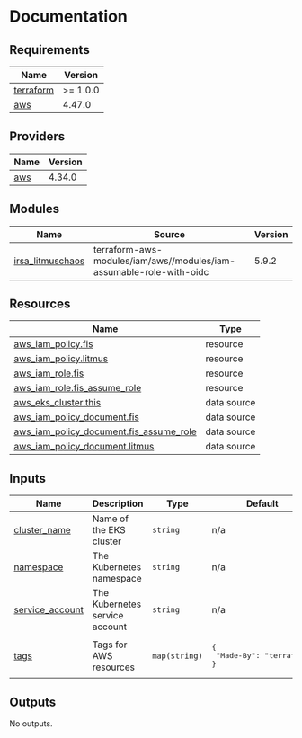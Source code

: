 # Documentation

<!-- BEGINNING OF PRE-COMMIT-TERRAFORM DOCS HOOK -->

## Requirements

| Name                                                                     | Version  |
| ------------------------------------------------------------------------ | -------- |
| <a name="requirement_terraform"></a> [terraform](#requirement_terraform) | >= 1.0.0 |
| <a name="requirement_aws"></a> [aws](#requirement_aws)                   | 4.47.0   |

## Providers

| Name                                             | Version |
| ------------------------------------------------ | ------- |
| <a name="provider_aws"></a> [aws](#provider_aws) | 4.34.0  |

## Modules

| Name                                                                                 | Source                                                              | Version |
| ------------------------------------------------------------------------------------ | ------------------------------------------------------------------- | ------- |
| <a name="module_irsa_litmuschaos"></a> [irsa\_litmuschaos](#module_irsa_litmuschaos) | terraform-aws-modules/iam/aws//modules/iam-assumable-role-with-oidc | 5.9.2   |

## Resources

| Name                                                                                                                                          | Type        |
| --------------------------------------------------------------------------------------------------------------------------------------------- | ----------- |
| [aws_iam_policy.fis](https://registry.terraform.io/providers/hashicorp/aws/4.47.0/docs/resources/iam_policy)                                  | resource    |
| [aws_iam_policy.litmus](https://registry.terraform.io/providers/hashicorp/aws/4.47.0/docs/resources/iam_policy)                               | resource    |
| [aws_iam_role.fis](https://registry.terraform.io/providers/hashicorp/aws/4.47.0/docs/resources/iam_role)                                      | resource    |
| [aws_iam_role.fis_assume_role](https://registry.terraform.io/providers/hashicorp/aws/4.47.0/docs/resources/iam_role)                          | resource    |
| [aws_eks_cluster.this](https://registry.terraform.io/providers/hashicorp/aws/4.47.0/docs/data-sources/eks_cluster)                            | data source |
| [aws_iam_policy_document.fis](https://registry.terraform.io/providers/hashicorp/aws/4.47.0/docs/data-sources/iam_policy_document)             | data source |
| [aws_iam_policy_document.fis_assume_role](https://registry.terraform.io/providers/hashicorp/aws/4.47.0/docs/data-sources/iam_policy_document) | data source |
| [aws_iam_policy_document.litmus](https://registry.terraform.io/providers/hashicorp/aws/4.47.0/docs/data-sources/iam_policy_document)          | data source |

## Inputs

| Name                                                                            | Description                    | Type          | Default                                      | Required |
| ------------------------------------------------------------------------------- | ------------------------------ | ------------- | -------------------------------------------- | :------: |
| <a name="input_cluster_name"></a> [cluster\_name](#input_cluster_name)          | Name of the EKS cluster        | `string`      | n/a                                          |   yes    |
| <a name="input_namespace"></a> [namespace](#input_namespace)                    | The Kubernetes namespace       | `string`      | n/a                                          |   yes    |
| <a name="input_service_account"></a> [service\_account](#input_service_account) | The Kubernetes service account | `string`      | n/a                                          |   yes    |
| <a name="input_tags"></a> [tags](#input_tags)                                   | Tags for AWS resources         | `map(string)` | <pre>{<br> "Made-By": "terraform"<br>}</pre> |    no    |

## Outputs

No outputs.

<!-- END OF PRE-COMMIT-TERRAFORM DOCS HOOK -->
